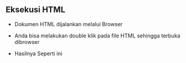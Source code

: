 ## Eksekusi HTML

- Dokumen HTML dijalankan melalui Browser
- Anda bisa melakukan double klik pada file HTML sehingga terbuka dibrowser

- Hasilnya Seperti ini
